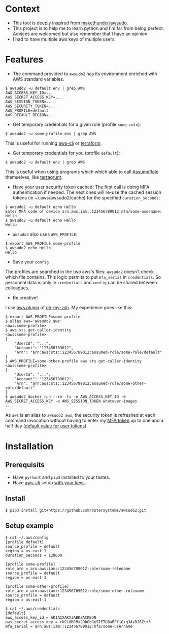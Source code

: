 # Context

* This tool is deeply inspired from [makethunder/awsudo](https://github.com/makethunder/awsudo).
* This project is to help me to learn python and I'm far from being perfect. Advices are welcomed but also remember that I have an opinion.
* I had to have multiple aws keys of multiple users.

# Features

* The command provided to `awsudo2` has its environment enriched with AWS standard variables.

```console
$ awsudo2 -u default env | grep AWS
AWS_ACCESS_KEY_ID=...
AWS_SECRET_ACCESS_KEY=...
AWS_SESSION_TOKEN=...
AWS_SECURITY_TOKEN=...
AWS_PROFILE=default
AWS_DEFAULT_REGION=...
```

* Get temporary credentials for a given role (profile `some-role`):
```console
$ awsudo2 -u some-profile env | grep AWS
```

This is useful for running [aws-cli](https://aws.amazon.com/cli/) or [terraform](https://www.terraform.io/).

* Get temporary credentials for you (profile `default`):
```console
$ awsudo2 -u default env | grep AWS
```

This is useful when using programs which which able to call [AssumeRole](https://docs.aws.amazon.com/STS/latest/APIReference/API_AssumeRole.html) themselves, like [terragrunt](https://github.com/gruntwork-io/terragrunt).


* Have your user security token cached: The first call is doing MFA authentication if needed. The next ones will re-use the cached session tokens (in ~/.aws/awsudo2/cache) for the specified `duration_seconds`:

```console
$ awsudo2 -u default echo Hello
Enter MFA code of device arn:aws:iam::123456789012:mfa/some-username: 
Hello
$ awsudo2 -u default echo Hello
Hello
```

* `awsudo2` also uses `AWS_PROFILE`:

```console
$ export AWS_PROFILE some-profile
$ awsudo2 echo Hello
Hello
```

* Save your `config`

The profiles are searched in the two aws's files: `awsudo2` doesn't check which file contains. This logic permits to put `mfa_serial` in `credentials`. So personnal data is only in `credentials` and  `config` can be shared between colleagues.


* Be creative!

I use [aws plugin](https://github.com/ohmyzsh/ohmyzsh/tree/master/plugins/aws) of [oh-my-zsh](https://github.com/ohmyzsh/ohmyzsh). My experience goes like this:

```console
$ export AWS_PROFILE=some-profile
$ alias aws='awsudo2 aws'                                       <aws:some-profile>
$ aws sts get-caller-identity                                   <aws:some-profile>
{
    "UserId": "...",
    "Account": "123456789012",
    "Arn": "arn:aws:sts::123456789012:assumed-role/some-role/default"
}
$ AWS_PROFILE=some-other-profile aws sts get-caller-identity    <aws:some-profile>
{
    "UserId": "...",
    "Account": "123456789012",
    "Arn": "arn:aws:sts::123456789012:assumed-role/some-other-role/default"
}
$ awsudo2 docker run --rm -ti -e AWS_ACCESS_KEY_ID -e AWS_SECRET_ACCESS_KEY -e AWS_SESSION_TOKEN whatever-images
...
```

As `aws` is an alias to `awsudo2 aws`, the security token is refreshed at each command invocation without having to enter my [MFA token](https://aws.amazon.com/iam/features/mfa/) up to one and a half day ([default value for user tokens](https://docs.aws.amazon.com/STS/latest/APIReference/API_GetSessionToken.html)).

# Installation

## Prerequisits

* Have `python3` and `pip3` installed to your tastes.
* Have [aws-cli](https://aws.amazon.com/cli/) setup [with your keys](https://docs.aws.amazon.com/cli/latest/userguide/cli-chap-configure.html).

## Install

```console
$ pip3 install git+https://github.com/outersystems/awsudo2.git
```

## Setup example

```console
$ cat ~/.aws/config
[profile default]
source_profile = default
region = us-east-1
duration_seconds = 129600

[profile some-profile]
role_arn = arn:aws:iam::123456789012:role/some-rolename
source_profile = default
region = us-east-1

[profile some-other-profile]
role_arn = arn:aws:iam::123456789012:role/some-other-rolename
source_profile = default
region = us-east-1
```

```console
$ cat ~/.aws/credentials
[default]
aws_access_key_id = AKIAIXAKX3ABKZACKEDN
aws_secret_access_key = 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
mfa_serial = arn:aws:iam::123456789012:mfa/some-username
```
